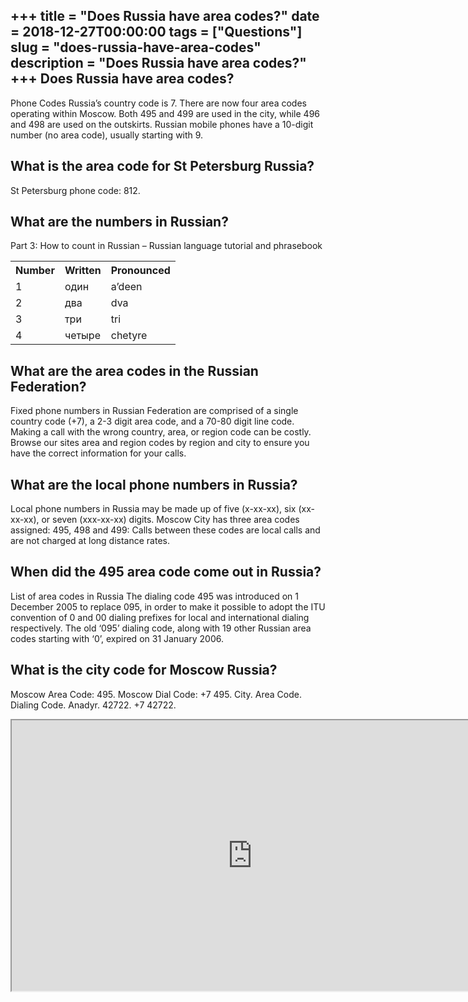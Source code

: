 +++
title = "Does Russia have area codes?"
date = 2018-12-27T00:00:00
tags = ["Questions"]
slug = "does-russia-have-area-codes"
description = "Does Russia have area codes?"
+++
Does Russia have area codes?
----------------------------

Phone Codes Russia’s country code is 7. There are now four area codes operating within Moscow. Both 495 and 499 are used in the city, while 496 and 498 are used on the outskirts. Russian mobile phones have a 10-digit number (no area code), usually starting with 9.

What is the area code for St Petersburg Russia?
-----------------------------------------------

St Petersburg phone code: 812.

What are the numbers in Russian?
--------------------------------

Part 3: How to count in Russian – Russian language tutorial and phrasebook

<table><tr><th>Number</th><th>Written</th><th>Pronounced</th></tr><tr><td>1</td><td>один</td><td>a’deen</td></tr><tr><td>2</td><td>два</td><td>dva</td></tr><tr><td>3</td><td>три</td><td>tri</td></tr><tr><td>4</td><td>четыре</td><td>chetyre</td></tr></table>

What are the area codes in the Russian Federation?
--------------------------------------------------

Fixed phone numbers in Russian Federation are comprised of a single country code (+7), a 2-3 digit area code, and a 70-80 digit line code. Making a call with the wrong country, area, or region code can be costly. Browse our sites area and region codes by region and city to ensure you have the correct information for your calls.

What are the local phone numbers in Russia?
-------------------------------------------

Local phone numbers in Russia may be made up of five (x-xx-xx), six (xx-xx-xx), or seven (xxx-xx-xx) digits. Moscow City has three area codes assigned: 495, 498 and 499: Calls between these codes are local calls and are not charged at long distance rates.

When did the 495 area code come out in Russia?
----------------------------------------------

List of area codes in Russia The dialing code 495 was introduced on 1 December 2005 to replace 095, in order to make it possible to adopt the ITU convention of 0 and 00 dialing prefixes for local and international dialing respectively. The old ‘095’ dialing code, along with 19 other Russian area codes starting with ‘0’, expired on 31 January 2006.

What is the city code for Moscow Russia?
----------------------------------------

Moscow Area Code: 495. Moscow Dial Code: +7 495. City. Area Code. Dialing Code. Anadyr. 42722. +7 42722.

<iframe allow="accelerometer; autoplay; clipboard-write; encrypted-media; gyroscope; picture-in-picture" allowfullscreen="" class="__youtube_prefs__  epyt-is-override  no-lazyload" data-no-lazy="1" data-origheight="433" data-origwidth="770" data-skipgform_ajax_framebjll="" height="433" id="_ytid_27294" loading="lazy" src="https://www.youtube.com/embed/nSQSp9dh-0U?enablejsapi=1&autoplay=0&cc_load_policy=0&cc_lang_pref=&iv_load_policy=1&loop=0&modestbranding=0&rel=1&fs=1&playsinline=0&autohide=2&theme=dark&color=red&controls=1&" title="YouTube player" width="770"></iframe>